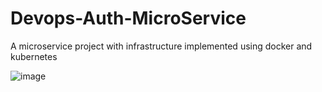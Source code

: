 # Devops-Auth-MicroService
A microservice project with infrastructure implemented using docker and kubernetes

![image](https://github.com/hamzausmani302/Devops-Auth-MicroService/assets/37268659/9c4ddb31-9440-4700-8078-3ae0e2a14050)


